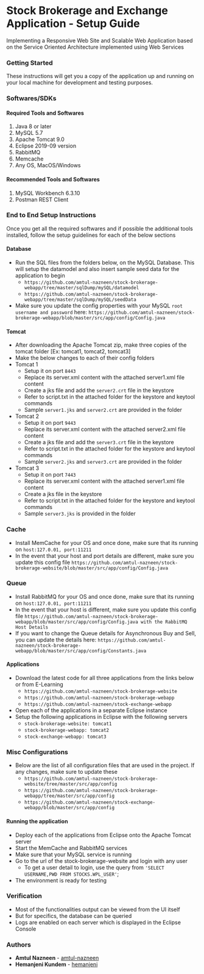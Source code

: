 # Stock Brokerage and Exchange Application - Setup Guide
Implementing a Responsive Web Site and Scalable Web Application based on the Service Oriented Architecture implemented using Web Services

### Getting Started
These instructions will get you a copy of the application up and running on your local machine for development and testing purposes.

### Softwares/SDKs
#### Required Tools and Softwares
1. Java 8 or later
2. MySQL 5.7
3. Apache Tomcat 9.0
4. Eclipse 2019-09 version
5. RabbitMQ
6. Memcache
7. Any OS, MacOS/Windows

#### Recommended Tools and Softwares
1. MySQL Workbench 6.3.10
2. Postman REST Client

### End to End Setup Instructions
Once you get all the required softwares and if possible the additional tools installed, follow the setup guidelines for each of the below sections

#### Database
* Run the SQL files from the folders below, on the MySQL Database. This will setup the datamodel and also insert sample seed data for the application to begin
     * ``https://github.com/amtul-nazneen/stock-brokerage-webapp/tree/master/sqlDump/mySQL/datamodel``
     * ``https://github.com/amtul-nazneen/stock-brokerage-webapp/tree/master/sqlDump/mySQL/seedData``
* Make sure you update the config properties with your MySQL ``root username and password`` here: ``https://github.com/amtul-nazneen/stock-brokerage-webapp/blob/master/src/app/config/Config.java``

#### Tomcat
* After downloading the Apache Tomcat zip, make three copies of the tomcat folder [Ex: tomcat1, tomcat2, tomcat3]
* Make the below changes to each of their config folders
* Tomcat 1
     * Setup it on port ``8443``
     * Replace its server.xml content with the attached server1.xml file content 
     * Create a jks file and add the ``server2.crt`` file in the keystore
     * Refer to script.txt in the attached folder for the keystore and keytool commands
     * Sample ``server1.jks`` and ``server2.crt`` are provided in the folder
* Tomcat 2
     * Setup it on port ``9443``
     * Replace its server.xml content with the attached server2.xml file content 
     * Create a jks file and add the ``server3.crt`` file in the keystore
     * Refer to script.txt in the attached folder for the keystore and keytool commands
     * Sample ``server2.jks`` and ``server3.crt`` are provided in the folder
* Tomcat 3
     * Setup it on port ``7443``
     * Replace its server.xml content with the attached server1.xml file content 
     * Create a jks file in the keystore
     * Refer to script.txt in the attached folder for the keystore and keytool commands
     * Sample ``server3.jks`` is provided in the folder

     
### Cache
* Install MemCache for your OS and once done, make sure that its running on ``host:127.0.01, port:11211``
* In the event that your host and port details are different, make sure you update this config file ``https://github.com/amtul-nazneen/stock-brokerage-website/blob/master/src/app/config/Config.java``


### Queue
* Install RabbitMQ for your OS and once done, make sure that its running on ``host:127.0.01, port:11211``
* In the event that your host is different, make sure you update this config file ``https://github.com/amtul-nazneen/stock-brokerage-webapp/blob/master/src/app/config/Config.java with the RabbitMQ Host Details``
* If you want to change the Queue details for Asynchronous Buy and Sell, you can update the details here: ``https://github.com/amtul-nazneen/stock-brokerage-webapp/blob/master/src/app/config/Constants.java``

#### Applications
* Download the latest code for all three applications from the links below or from E-Learning
     * ``https://github.com/amtul-nazneen/stock-brokerage-website``
     * ``https://github.com/amtul-nazneen/stock-brokerage-webapp``
     * ``https://github.com/amtul-nazneen/stock-exchange-webapp``
* Open each of the applications in a separate Eclipse instance
* Setup the following applications in Eclipse with the following servers
     * ``stock-brokerage-website: tomcat1``
     * ``stock-brokerage-webapp: tomcat2``
     * ``stock-exchange-webapp: tomcat3``

### Misc Configurations
* Below are the list of all configuration files that are used in the project. If any changes, make sure to update these
     * ``https://github.com/amtul-nazneen/stock-brokerage-website/tree/master/src/app/config``
     * ``https://github.com/amtul-nazneen/stock-brokerage-webapp/tree/master/src/app/config``
     * ``https://github.com/amtul-nazneen/stock-exchange-webapp/blob/master/src/app/config``

#### Running the application
* Deploy each of the applications from Eclipse onto the Apache Tomcat server
* Start the MemCache and RabbitMQ services
* Make sure that your MySQL service is running
* Go to the url of the stock-brokerage-website and login with any user
     * To get a user detail to login, use the query from ``'SELECT USERNAME,PWD FROM STOCKS.WPL_USER'``;
* The environment is ready for testing

### Verification
* Most of the functionalities output can be viewed from the UI itself
* But for specifics, the database can be queried
* Logs are enabled on each server which is displayed in the Eclipse Console

### Authors
* **Amtul Nazneen** - [amtul-nazneen](https://github.com/amtul-nazneen)
* **Hemanjeni Kundem** - [hemanjeni](https://github.com/hemanjeni)

